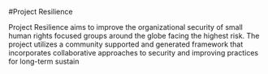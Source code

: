 #Project Resilience

Project Resilience aims to improve the organizational security of small human rights focused groups around the globe facing the highest risk. The project utilizes a community supported and generated framework that incorporates collaborative approaches to security and improving practices for long-term sustain
